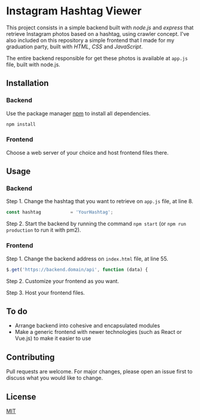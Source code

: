 # Instagram Hashtag Viewer

This project consists in a simple backend built with *node.js* and *express* that retrieve Instagram photos based on a hashtag, using crawler concept. I've also included on this repository a simple frontend that I made for my graduation party,  built with *HTML*, *CSS* and *JavaScript*.

The entire backend responsible for get these photos is available at `app.js` file, built with node.js.

## Installation

### Backend

Use the package manager [npm](https://www.npmjs.com/) to install all dependencies.

```bash
npm install
```
### Frontend

Choose a web server of your choice and host frontend files there.

## Usage

### Backend

Step 1. Change the hashtag that you want to retrieve on `app.js` file, at line 8.
```javascript
const hashtag           = 'YourHashtag';
```

Step 2. Start the backend by running the command `npm start` (or `npm run production` to run it with pm2).

### Frontend

Step 1. Change the backend address on `index.html` file, at line 55.
```javascript
$.get('https://backend.domain/api', function (data) {
```

Step 2. Customize your frontend as you want.

Step 3. Host your frontend files.

## To do

- Arrange backend into cohesive and encapsulated modules
- Make a generic frontend with newer technologies (such as React or Vue.js) to make it easier to use

## Contributing
Pull requests are welcome. For major changes, please open an issue first to discuss what you would like to change.

## License
[MIT](https://choosealicense.com/licenses/mit/)
